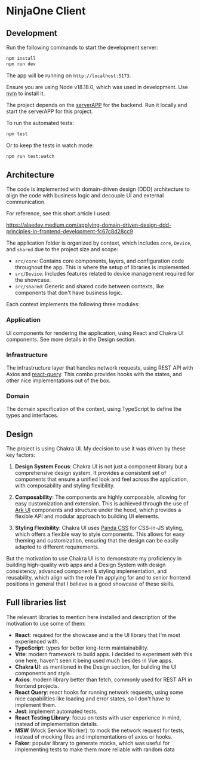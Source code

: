 # NinjaOne Client

## Development

Run the following commands to start the development server:

```bash
npm install
npm run dev
```

The app will be running on `http://localhost:5173`.

Ensure you are using Node v18.18.0, which was used in development. Use [nvm](https://github.com/nvm-sh/nvm) to install it.

The project depends on the [serverAPP](https://github.com/NinjaRMM/devicesTask_serverApp) for the backend. Run it locally and start the serverAPP for this project.

To run the automated tests:

```bash
npm test
```

Or to keep the tests in watch mode:

```bash
npm run test:watch
```

## Architecture

The code is implemented with domain-driven design (DDD) architecture to align the code with business logic and decouple UI and external communication.

For reference, see this short article I used:

https://alaedev.medium.com/applying-domain-driven-design-ddd-principles-in-frontend-development-fc67c8d28cc9

The application folder is organized by context, which includes `core`, `Device`, and `shared` due to the project size and scope:

- `src/core`: Contains core components, layers, and configuration code throughout the app. This is where the setup of libraries is implemented.
- `src/Device`: Includes features related to device management required for the showcase.
- `src/shared`: Generic and shared code between contexts, like components that don't have business logic.

Each context implements the following three modules:

### Application

UI components for rendering the application, using React and Chakra UI components. See more details in the Design section.

### Infrastructure

The infrastructure layer that handles network requests, using REST API with Axios and [react-query](https://tanstack.com/query). This combo provides hooks with the states, and other nice implementations out of the box.

### Domain

The domain specification of the context, using TypeScript to define the types and interfaces.

## Design

The project is using Chakra UI. My decision to use it was driven by these key factors:

1. **Design System Focus**: Chakra UI is not just a component library but a comprehensive design system. It provides a consistent set of components that ensure a unified look and feel across the application, with composability and styling flexibility.

2. **Composability**: The components are highly composable, allowing for easy customization and extension. This is achieved through the use of [Ark UI](https://ark-ui.com/) components and structure under the hood, which provides a flexible API and modular approach to building UI elements.

3. **Styling Flexibility**: Chakra UI uses [Panda CSS](https://panda-css.com/) for CSS-in-JS styling, which offers a flexible way to style components. This allows for easy theming and customization, ensuring that the design can be easily adapted to different requirements.

But the motivation to use Chakra UI is to demonstrate my proficiency in building high-quality web apps and a Design System with design consistency, advanced component & styling implementation, and reusability, which align with the role I'm applying for and to senior frontend positions in general that I believe is a good showcase of these skills.

## Full libraries list

The relevant libraries to mention here installed and description of the motivation to use some of them:

- **React**: required for the showcase and is the UI library that I'm most experienced with.
- **TypeScript**: types for better long-term maintainability.
- **Vite**: modern framework to build apps. I decided to experiment with this one here, haven't seen it being used much besides in Vue apps.
- **Chakra UI**: as mentioned in the Design section, for building the UI components and style.
- **Axios**: modern library better than fetch, commonly used for REST API in frontend projects.
- **React Query**: react hooks for running network requests, using some nice capabilities like loading and error states, so I don't have to implement them.
- **Jest**: implement automated tests.
- **React Testing Library**: focus on tests with user experience in mind, instead of implementation details.
- **MSW** (Mock Service Worker): to mock the network request for tests, instead of mocking files and implementations of axios or hooks.
- **Faker**: popular library to generate mocks, which was useful for implementing tests to make them more reliable with random data

